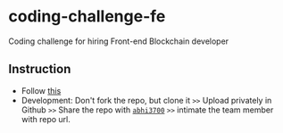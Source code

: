 # coding-challenge-fe
Coding challenge for hiring Front-end Blockchain developer

## Instruction
* Follow [this](./instruction.md)
* Development: Don't fork the repo, but clone it `>>` Upload privately in Github `>>` Share the repo with [`abhi3700`](https://github.com/abhi3700) `>>` intimate the team member with repo url.